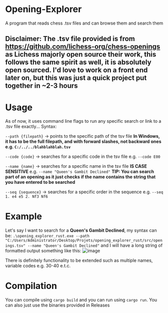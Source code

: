 # Opening-Explorer
A program that reads chess .tsv files and can browse them and search them 
## Disclaimer: The .tsv file provided is from https://github.com/lichess-org/chess-openings as Lichess majorly open source their work, this follows the same spirit as well, it is absolutely open sourced. I'd love to work on a front end later on, but this was just a quick project put together in ~2-3 hours

# Usage
As of now, it uses command line flags to run any specific search or link to a .tsv file exactly...
Syntax:

`--path {filepath}` → points to the specific path of the tsv file **In Windows, it has to be the full filepath, and with forward slashes, not backward ones e.g. `C:/../../blahblahblah.tsv`**

`--code {code}` → searches for a specific code in the tsv file e.g. `--code E00`

`--name {name}` → searches for a specific name in the tsv file **IS CASE SENSITIVE** e.g. `--name "Queen's Gambit Declined"` **TIP: You can search part of an opening as it 
just checks if the name contains the string that you have entered to be searched** 

`--seq {sequence}` → searches for a specific order in the sequence e.g. `--seq 1. e4 e5 2. Nf3 Nf6`

# Example
Let's say I want to search for a **Queen's Gambit Declined**, my syntax can be:
`.\opening_explorer_rust.exe --path "C:/Users/Administrator/Desktop/Projets/opening_explorer_rust/src/openings.tsv" --name "Queen's Gambit Declined"`
and I will have a long string of formatted output something like this:
![image](https://user-images.githubusercontent.com/74814824/209431556-31fdf09f-d727-4694-a114-510aac810f0e.png)

There is definitely functionality to be extended such as multiple names, variable codes e.g. 30-40 e.t.c. 


# Compilation
You can compile using `cargo build` and you can run using `cargo run`. You can also just use the binaries provided in Releases
